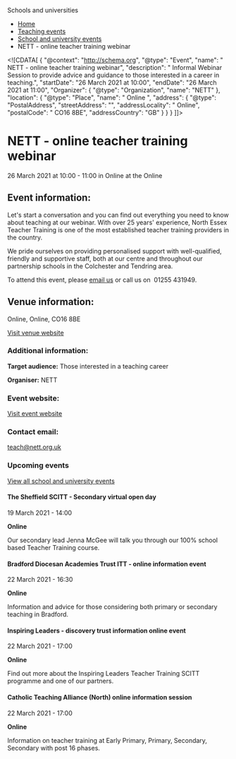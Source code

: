 Schools and universities

*   [Home](/)
*   [Teaching events](/teaching-events)
*   [School and university events](/teaching-events/training-provider-events)
*   NETT - online teacher training webinar

<!\[CDATA\[ { "@context": "http://schema.org", "@type": "Event", "name": " NETT - online teacher training webinar", "description": " Informal Webinar Session to provide advice and guidance to those interested in a career in teaching.", "startDate": "26 March 2021 at 10:00", "endDate": "26 March 2021 at 11:00", "Organizer": { "@type": "Organization", "name": "NETT" }, "location": { "@type": "Place", "name": " Online ", "address": { "@type": "PostalAddress", "streetAddress": "", "addressLocality": " Online", "postalCode": " CO16 8BE", "addressCountry": "GB" } } } \]\]>

NETT - online teacher training webinar
======================================

26 March 2021 at 10:00 - 11:00 in Online at the Online

Event information:
------------------

Let's start a conversation and you can find out everything you need to know about teaching at our webinar. With over 25 years' experience, North Essex Teacher Training is one of the most established teacher training providers in the country.

We pride ourselves on providing personalised support with well-qualified, friendly and supportive staff, both at our centre and throughout our partnership schools in the Colchester and Tendring area.

To attend this event, please [email us](mailto:teach@nett.org.uk) or call us on  01255 431949.

Venue information:
------------------

Online, Online, CO16 8BE

[Visit venue website](http://www.nett.org.uk/ "Online")

### Additional information:

**Target audience:** Those interested in a teaching career

**Organiser:** NETT

### Event website:

[Visit event website](http://www.nett.org.uk/)

### Contact email:

[teach@nett.org.uk](mailto:teach@nett.org.uk)

### Upcoming events

[View all school and university events](/teaching-events/training-provider-events)

[](/teaching-events/training-provider-events/210319-the-sheffield-scitt-secondary-virtual-open-day)

#### The Sheffield SCITT - Secondary virtual open day

19 March 2021 - 14:00

**Online**

Our secondary lead Jenna McGee will talk you through our 100% school based Teacher Training course.

[](/teaching-events/training-provider-events/210322-bradford-diocesan-academies-trust-itt-online-information-event)

#### Bradford Diocesan Academies Trust ITT - online information event

22 March 2021 - 16:30

**Online**

Information and advice for those considering both primary or secondary teaching in Bradford.

[](/teaching-events/training-provider-events/210322-inspiring-leaders-discovery-trust-information-online-event)

#### Inspiring Leaders - discovery trust information online event

22 March 2021 - 17:00

**Online**

Find out more about the Inspiring Leaders Teacher Training SCITT programme and one of our partners.

[](/teaching-events/training-provider-events/210322-catholic-teaching-alliance-north-online-information-session)

#### Catholic Teaching Alliance (North) online information session

22 March 2021 - 17:00

**Online**

Information on teacher training at Early Primary, Primary, Secondary, Secondary with post 16 phases.